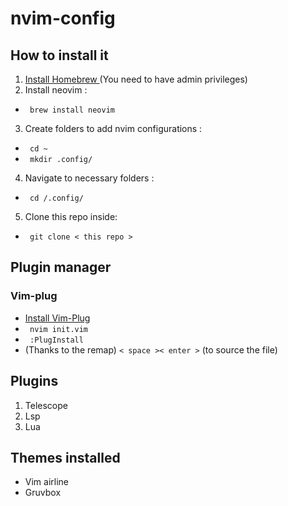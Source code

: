 # nvim-config
## How to install it 
1. <a href="https://brew.sh" target="_blank"> Install Homebrew </a> (You need to have admin privileges) 
2. Install neovim : 
  - <code> brew install neovim </code> 
3. Create folders to add nvim configurations : 
  - <code> cd ~ </code>
  - <code> mkdir .config/ </code>
4. Navigate to necessary folders : 
  - <code> cd /.config/ </code>
5. Clone this repo inside: 
  - <code> git clone < this repo > </code> 

## Plugin manager 
### Vim-plug
  - <a href="https://github.com/junegunn/vim-plug" target="_blank"> Install Vim-Plug </a> 
  - <code> nvim init.vim </code> 
  - <code> :PlugInstall </code> 
  - (Thanks to the remap) <code>< space >< enter ></code> (to source the file) 
 
## Plugins
1. Telescope 
2. Lsp 
3. Lua
  
## Themes installed
- Vim airline
- Gruvbox
